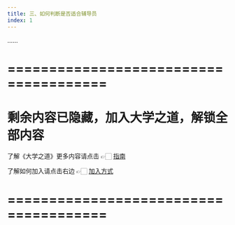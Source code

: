 ```yaml
---
title: 三、如何判断是否适合辅导员
index: 1
---
```


……

# ======================================

# 剩余内容已隐藏，加入大学之道，解锁全部内容

了解《大学之道》更多内容请点击 👉🏻 [指南](/pay/daxuezhidao)

了解如何加入请点击右边 👉🏻 [加入方式](/pay/jiaru)

# ======================================
